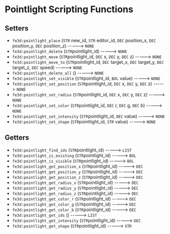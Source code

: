 # Pointlight Scripting Functions

## Setters

- `fe3d:pointlight_place` (`STR` new_id, `STR` editor_id, `DEC` position_x, `DEC` position_y, `DEC` position_z) -----> `NONE`
- `fe3d:pointlight_delete` (`STR`pointlight_id) -----> `NONE`
- `fe3d:pointlight_move` (`STR`pointlight_id, `DEC` x, `DEC` y, `DEC` z) -----> `NONE`
- `fe3d:pointlight_move_to` (`STR`pointlight_id, `DEC` target_x, `DEC` target_y, `DEC` target_z, `DEC` speed) -----> `NONE`
- `fe3d:pointlight_delete_all` () -----> `NONE`
- `fe3d:pointlight_set_visible` (`STR`pointlight_id, `BOL` value) -----> `NONE`
- `fe3d:pointlight_set_position` (`STR`pointlight_id, `DEC` x, `DEC` y, `DEC` z) -----> `NONE`
- `fe3d:pointlight_set_radius` (`STR`pointlight_id, `DEC` x, `DEC` y, `DEC` z) -----> `NONE`
- `fe3d:pointlight_set_color` (`STR`pointlight_id, `DEC` r, `DEC` g, `DEC` b) -----> `NONE`
- `fe3d:pointlight_set_intensity` (`STR`pointlight_id, `DEC` value) -----> `NONE`
- `fe3d:pointlight_set_shape` (`STR`pointlight_id, `STR` value) -----> `NONE`

## Getters

- `fe3d:pointlight_find_ids` (`STR`pointlight_id) -----> `LIST`
- `fe3d:pointlight_is_existing` (`STR`pointlight_id) -----> `BOL`
- `fe3d:pointlight_is_visible` (`STR`pointlight_id) -----> `BOL`
- `fe3d:pointlight_get_position_x` (`STR`pointlight_id) -----> `DEC`
- `fe3d:pointlight_get_position_y` (`STR`pointlight_id) -----> `DEC`
- `fe3d:pointlight_get_position_z` (`STR`pointlight_id) -----> `DEC`
- `fe3d:pointlight_get_radius_x` (`STR`pointlight_id) -----> `DEC`
- `fe3d:pointlight_get_radius_y` (`STR`pointlight_id) -----> `DEC`
- `fe3d:pointlight_get_radius_z` (`STR`pointlight_id) -----> `DEC`
- `fe3d:pointlight_get_color_r` (`STR`pointlight_id) -----> `DEC`
- `fe3d:pointlight_get_color_g` (`STR`pointlight_id) -----> `DEC`
- `fe3d:pointlight_get_color_b` (`STR`pointlight_id) -----> `DEC`
- `fe3d:pointlight_get_ids` () -----> `LIST`
- `fe3d:pointlight_get_intensity` (`STR`pointlight_id) -----> `DEC`
- `fe3d:pointlight_get_shape` (`STR`pointlight_id) -----> `STR`
